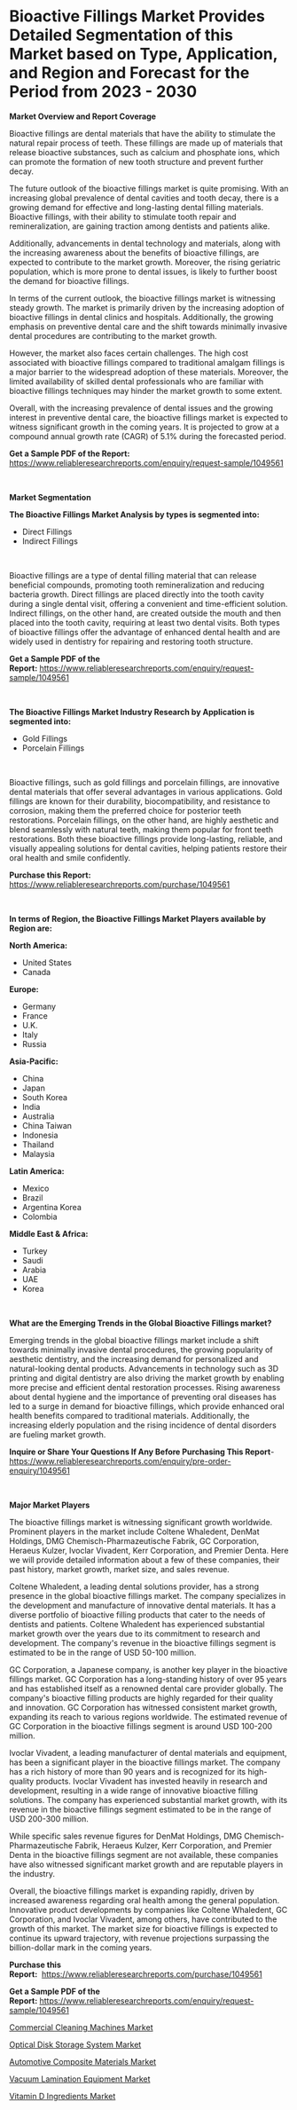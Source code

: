 <p><h1>Bioactive Fillings Market Provides Detailed Segmentation of this Market based on Type, Application, and Region and Forecast for the Period from 2023 - 2030</h1></p><p><strong>Market Overview and Report Coverage</strong></p>
<p><p>Bioactive fillings are dental materials that have the ability to stimulate the natural repair process of teeth. These fillings are made up of materials that release bioactive substances, such as calcium and phosphate ions, which can promote the formation of new tooth structure and prevent further decay.</p><p>The future outlook of the bioactive fillings market is quite promising. With an increasing global prevalence of dental cavities and tooth decay, there is a growing demand for effective and long-lasting dental filling materials. Bioactive fillings, with their ability to stimulate tooth repair and remineralization, are gaining traction among dentists and patients alike.</p><p>Additionally, advancements in dental technology and materials, along with the increasing awareness about the benefits of bioactive fillings, are expected to contribute to the market growth. Moreover, the rising geriatric population, which is more prone to dental issues, is likely to further boost the demand for bioactive fillings.</p><p>In terms of the current outlook, the bioactive fillings market is witnessing steady growth. The market is primarily driven by the increasing adoption of bioactive fillings in dental clinics and hospitals. Additionally, the growing emphasis on preventive dental care and the shift towards minimally invasive dental procedures are contributing to the market growth.</p><p>However, the market also faces certain challenges. The high cost associated with bioactive fillings compared to traditional amalgam fillings is a major barrier to the widespread adoption of these materials. Moreover, the limited availability of skilled dental professionals who are familiar with bioactive fillings techniques may hinder the market growth to some extent.</p><p>Overall, with the increasing prevalence of dental issues and the growing interest in preventive dental care, the bioactive fillings market is expected to witness significant growth in the coming years. It is projected to grow at a compound annual growth rate (CAGR) of 5.1% during the forecasted period.</p></p>
<p><strong>Get a Sample PDF of the Report:</strong> <a href="https://www.reliableresearchreports.com/enquiry/request-sample/1049561">https://www.reliableresearchreports.com/enquiry/request-sample/1049561</a></p>
<p>&nbsp;</p>
<p><strong>Market Segmentation</strong></p>
<p><strong>The Bioactive Fillings Market Analysis by types is segmented into:</strong></p>
<p><ul><li>Direct Fillings</li><li>Indirect Fillings</li></ul></p>
<p>&nbsp;</p>
<p><p>Bioactive fillings are a type of dental filling material that can release beneficial compounds, promoting tooth remineralization and reducing bacteria growth. Direct fillings are placed directly into the tooth cavity during a single dental visit, offering a convenient and time-efficient solution. Indirect fillings, on the other hand, are created outside the mouth and then placed into the tooth cavity, requiring at least two dental visits. Both types of bioactive fillings offer the advantage of enhanced dental health and are widely used in dentistry for repairing and restoring tooth structure.</p></p>
<p><strong>Get a Sample PDF of the Report:</strong>&nbsp;<a href="https://www.reliableresearchreports.com/enquiry/request-sample/1049561">https://www.reliableresearchreports.com/enquiry/request-sample/1049561</a></p>
<p>&nbsp;</p>
<p><strong>The Bioactive Fillings Market Industry Research by Application is segmented into:</strong></p>
<p><ul><li>Gold Fillings</li><li>Porcelain Fillings</li></ul></p>
<p>&nbsp;</p>
<p><p>Bioactive fillings, such as gold fillings and porcelain fillings, are innovative dental materials that offer several advantages in various applications. Gold fillings are known for their durability, biocompatibility, and resistance to corrosion, making them the preferred choice for posterior teeth restorations. Porcelain fillings, on the other hand, are highly aesthetic and blend seamlessly with natural teeth, making them popular for front teeth restorations. Both these bioactive fillings provide long-lasting, reliable, and visually appealing solutions for dental cavities, helping patients restore their oral health and smile confidently.</p></p>
<p><strong>Purchase this Report:</strong>&nbsp; <a href="https://www.reliableresearchreports.com/purchase/1049561">https://www.reliableresearchreports.com/purchase/1049561</a></p>
<p>&nbsp;</p>
<p><strong>In terms of Region, the Bioactive Fillings Market Players available by Region are:</strong></p>
<p>
    <p> <strong> North America: </strong>
        <ul>
            <li>United States</li>
            <li>Canada</li>
        </ul>
        </p> 
    <p> <strong> Europe: </strong>
        <ul>
            <li>Germany</li>
            <li>France</li>
            <li>U.K.</li>
            <li>Italy</li>
            <li>Russia</li>
        </ul>
        </p> 
    <p> <strong> Asia-Pacific: </strong>
        <ul>
            <li>China</li>
            <li>Japan</li>
            <li>South Korea</li>
            <li>India</li>
            <li>Australia</li>
            <li>China Taiwan</li>
            <li>Indonesia</li>
            <li>Thailand</li>
            <li>Malaysia</li>
        </ul>
        </p> 
    <p> <strong> Latin America: </strong>
        <ul>
            <li>Mexico</li>
            <li>Brazil</li>
            <li>Argentina Korea</li>
            <li>Colombia</li>
        </ul>
        </p> 
    <p> <strong> Middle East & Africa: </strong>
        <ul>
            <li>Turkey</li>
            <li>Saudi</li>
            <li>Arabia</li>
            <li>UAE</li>
            <li>Korea</li>
        </ul>
    </p>
    </p>
<p>&nbsp;</p>
<p><strong>What are the Emerging Trends in the Global Bioactive Fillings market?</strong></p>
<p><p>Emerging trends in the global bioactive fillings market include a shift towards minimally invasive dental procedures, the growing popularity of aesthetic dentistry, and the increasing demand for personalized and natural-looking dental products. Advancements in technology such as 3D printing and digital dentistry are also driving the market growth by enabling more precise and efficient dental restoration processes. Rising awareness about dental hygiene and the importance of preventing oral diseases has led to a surge in demand for bioactive fillings, which provide enhanced oral health benefits compared to traditional materials. Additionally, the increasing elderly population and the rising incidence of dental disorders are fueling market growth.</p></p>
<p><strong>Inquire or Share Your Questions If Any Before Purchasing This Report</strong>- <a href="https://www.reliableresearchreports.com/enquiry/pre-order-enquiry/1049561">https://www.reliableresearchreports.com/enquiry/pre-order-enquiry/1049561</a></p>
<p>&nbsp;</p>
<p><strong>Major Market Players</strong></p>
<p><p>The bioactive fillings market is witnessing significant growth worldwide. Prominent players in the market include Coltene Whaledent, DenMat Holdings, DMG Chemisch-Pharmazeutische Fabrik, GC Corporation, Heraeus Kulzer, Ivoclar Vivadent, Kerr Corporation, and Premier Denta. Here we will provide detailed information about a few of these companies, their past history, market growth, market size, and sales revenue.</p><p>Coltene Whaledent, a leading dental solutions provider, has a strong presence in the global bioactive fillings market. The company specializes in the development and manufacture of innovative dental materials. It has a diverse portfolio of bioactive filling products that cater to the needs of dentists and patients. Coltene Whaledent has experienced substantial market growth over the years due to its commitment to research and development. The company's revenue in the bioactive fillings segment is estimated to be in the range of USD 50-100 million.</p><p>GC Corporation, a Japanese company, is another key player in the bioactive fillings market. GC Corporation has a long-standing history of over 95 years and has established itself as a renowned dental care provider globally. The company's bioactive filling products are highly regarded for their quality and innovation. GC Corporation has witnessed consistent market growth, expanding its reach to various regions worldwide. The estimated revenue of GC Corporation in the bioactive fillings segment is around USD 100-200 million.</p><p>Ivoclar Vivadent, a leading manufacturer of dental materials and equipment, has been a significant player in the bioactive fillings market. The company has a rich history of more than 90 years and is recognized for its high-quality products. Ivoclar Vivadent has invested heavily in research and development, resulting in a wide range of innovative bioactive filling solutions. The company has experienced substantial market growth, with its revenue in the bioactive fillings segment estimated to be in the range of USD 200-300 million.</p><p>While specific sales revenue figures for DenMat Holdings, DMG Chemisch-Pharmazeutische Fabrik, Heraeus Kulzer, Kerr Corporation, and Premier Denta in the bioactive fillings segment are not available, these companies have also witnessed significant market growth and are reputable players in the industry.</p><p>Overall, the bioactive fillings market is expanding rapidly, driven by increased awareness regarding oral health among the general population. Innovative product developments by companies like Coltene Whaledent, GC Corporation, and Ivoclar Vivadent, among others, have contributed to the growth of this market. The market size for bioactive fillings is expected to continue its upward trajectory, with revenue projections surpassing the billion-dollar mark in the coming years.</p></p>
<p><strong>Purchase this Report:</strong>&nbsp;&nbsp;<a href="https://www.reliableresearchreports.com/purchase/1049561">https://www.reliableresearchreports.com/purchase/1049561</a></p>
<p></p>
<p><strong>Get a Sample PDF of the Report:</strong>&nbsp;<a href="https://www.reliableresearchreports.com/enquiry/request-sample/1049561">https://www.reliableresearchreports.com/enquiry/request-sample/1049561</a></p>
<p><p><a href="https://medium.com/@smithazim89098/commercial-cleaning-machines-market-comprehensive-assessment-by-type-application-and-geography-b2029b2e7324">Commercial Cleaning Machines Market</a></p><p><a href="https://medium.com/@noewwade60/optical-disk-storage-system-market-trends-and-market-analysis-forecasted-for-period-2023-2030-8ce795a35952">Optical Disk Storage System Market</a></p><p><a href="https://github.com/aashishrp02/Market-Research-Report-List-1/blob/main/automotive-composite-materials-market.md">Automotive Composite Materials Market</a></p><p><a href="https://medium.com/@wadeodinnn745/analyzing-vacuum-lamination-equipment-market-global-industry-perspective-and-forecast-2023-to-165f0649158b">Vacuum Lamination Equipment Market</a></p><p><a href="https://github.com/aasishrp01/Market-Research-Report-List-1/blob/main/vitamin-d-ingredients-market.md">Vitamin D Ingredients Market</a></p></p>